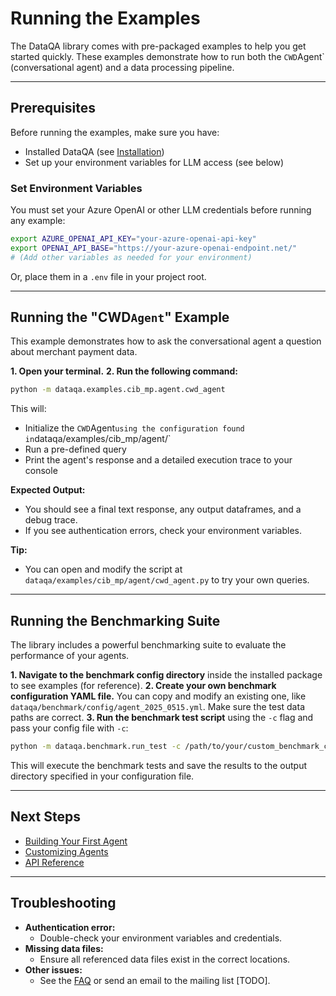 # Running the Examples

The DataQA library comes with pre-packaged examples to help you get started quickly.
These examples demonstrate how to run both the `CWD`Agent` (conversational agent) and a data processing pipeline.

---

## Prerequisites

Before running the examples, make sure you have:
- Installed DataQA (see [Installation](installation.md))
- Set up your environment variables for LLM access (see below)

### Set Environment Variables

You must set your Azure OpenAI or other LLM credentials before running any example:

```bash
export AZURE_OPENAI_API_KEY="your-azure-openai-api-key"
export OPENAI_API_BASE="https://your-azure-openai-endpoint.net/"
# (Add other variables as needed for your environment)
```

Or, place them in a `.env` file in your project root.

---

## Running the "CWD`Agent`" Example

This example demonstrates how to ask the conversational agent a question about merchant payment data.

**1. Open your terminal.**
**2. Run the following command:**
```bash
python -m dataqa.examples.cib_mp.agent.cwd_agent
```
This will:
- Initialize the `CWD`Agent` using the configuration found in `dataqa/examples/cib_mp/agent/`
- Run a pre-defined query
- Print the agent's response and a detailed execution trace to your console

**Expected Output:**
- You should see a final text response, any output dataframes, and a debug trace.
- If you see authentication errors, check your environment variables.

**Tip:**
- You can open and modify the script at `dataqa/examples/cib_mp/agent/cwd_agent.py` to try your own queries.

---

## Running the Benchmarking Suite

The library includes a powerful benchmarking suite to evaluate the performance of your agents.

**1. Navigate to the benchmark config directory** inside the installed package to see examples (for reference).
**2. Create your own benchmark configuration YAML file.** You can copy and modify an existing one, like `dataqa/benchmark/config/agent_2025_0515.yml`. Make sure the test data paths are correct.
**3. Run the benchmark test script** using the `-c` flag and pass your config file with `-c`:

```bash
python -m dataqa.benchmark.run_test -c /path/to/your/custom_benchmark_config.yml
```
This will execute the benchmark tests and save the results to the output directory specified in your configuration file.

---

## Next Steps

- [Building Your First Agent](building_your_first_agent.md)
- [Customizing Agents](customizing_agents.md)
- [API Reference](../reference/agent.md)

---

## Troubleshooting

- **Authentication error:**
  - Double-check your environment variables and credentials.
- **Missing data files:**
  - Ensure all referenced data files exist in the correct locations.
- **Other issues:**
  - See the [FAQ](faq.md) or send an email to the mailing list [TODO].